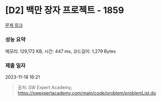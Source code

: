 # [D2] 백만 장자 프로젝트 - 1859 

[문제 링크](https://swexpertacademy.com/main/code/problem/problemDetail.do?contestProbId=AV5LrsUaDxcDFAXc) 

### 성능 요약

메모리: 129,172 KB, 시간: 447 ms, 코드길이: 1,279 Bytes

### 제출 일자

2023-11-18 16:21



> 출처: SW Expert Academy, https://swexpertacademy.com/main/code/problem/problemList.do